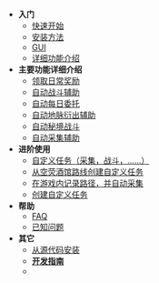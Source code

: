 <!-- docs/_sidebar.md -->

- **入门**
  - [快速开始](jijiking)
  - [安装方法](install)
  - [GUI](gui)
  - [详细功能介绍](functions_detail)
- **主要功能详细介绍**
  - [领取日常奖励](claim_reward)
  - [自动战斗辅助](combat_assi)
  - [自动每日委托](commission_assi)
  - [自动地脉衍出辅助](ley_line_ourcrop)
  - [自动秘境战斗](domain_assi)
  - [自动采集辅助](collector_assi)
- **进阶使用**
  - [自定义任务（采集，战斗，……）](mission)
  - [从空荧酒馆路线创建自定义任务](convert_tavern_route_to_mission)
  - [在游戏内记录路径，并自动采集](convert_TianLiPath_to_mission)
  - [创建自定义任务](/zh_CN/dev/mission)
- **帮助**
  - [FAQ](FAQ)
  - [已知问题](known_issues)
- **其它**
  - [从源代码安装](git_install)
  - [**开发指南**](/zh_CN/dev/)
  - </br>

